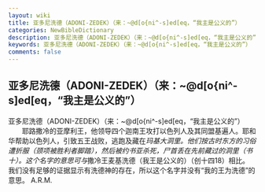 ```yaml
---
layout: wiki
title: 亚多尼洗德（ADONI-ZEDEK）（来：~@d[o{ni^-s]ed[eq，“我主是公义的”）
categories: NewBibleDictionary
description: 亚多尼洗德（ADONI-ZEDEK）（来：~@d[o{ni^-s]ed[eq，“我主是公义的”）
keywords: 亚多尼洗德（ADONI-ZEDEK）（来：~@d[o{ni^-s]ed[eq，“我主是公义的”）
comments: false
---
```


## 亚多尼洗德（ADONI-ZEDEK）（来：~@d[o{ni^-s]ed[eq，“我主是公义的”）



亚多尼洗德（ADONI-ZEDEK）（来：~@d[o{ni^-s]ed[eq，“我主是公义的”）
　　耶路撒冷的亚摩利王，他领导四个迦南王攻打以色列人及其同盟基遍人。耶和华帮助以色列人，引致五王战败，逃跑及藏在*玛基大洞里。他们按古时东方的习俗遭折服（颈项被胜利者脚踏），然后被约书亚杀死，尸首丢在先前藏过的洞里（书十）。这个名字的意思可与*撒冷王麦基洗德（我王是公义的）（创十四18）相比。我们没有足够的证据显示有洗德神的存在，所以这个名字并没有“我的王为洗德”的意思。
A.R.M.




